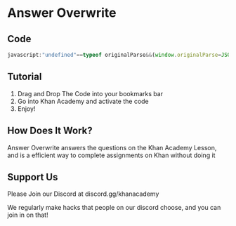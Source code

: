 # Answer Overwrite

## Code

```js
javascript:"undefined"==typeof originalParse&&(window.originalParse=JSON.parse),console.log("if you look in the console you WILL see a error, they save it as a question though so I'm not worried about it right now."),JSON.parse=function(o,t){let e=originalParse(o,t);try{const o=JSON.parse(e.data.assessmentItem.item.itemData);o.question&&o.question.content&&o.question.content[1]===o.question.content[1].toUpperCase()&&(console.log(o),o.question.content="pt"===location.hostname.split(".")[0]?"Selecione uma opção de resposta.":"Please select a answer choice.\n [[☃ radio 1]] [[☃ explanation 1]]",o.question.widgets={"radio 1":{options:{choices:[{content:"pt"===location.hostname.split(".")[0]?"Correcto":"Correct",correct:!0},{content:"pt"===location.hostname.split(".")[0]?"Incorrecto":"Incorrect",correct:!1}]}},"explanation 1":{options:{explanation:"discord.gg/khanacademy",hidePrompt:"",showPrompt:"Discord"}}},e.data.assessmentItem.item.itemData=JSON.stringify(o))}catch(o){}return e},location.softReload=()=>{const o=document.getElementsByTagName("html")[0].outerHTML;document.open(),document.write(o),document.close()},location.softReload(),console.error=function(){};
```  

## Tutorial 

1) Drag and Drop The Code into your bookmarks bar
2) Go into Khan Academy and activate the code
3) Enjoy!

## How Does It Work?

Answer Overwrite answers the questions on the Khan Academy Lesson, and is a efficient way to complete assignments on Khan without doing it

## Support Us

Please Join our Discord at discord.gg/khanacademy 

We regularly make hacks that people on our discord choose, and you can join in on that!





